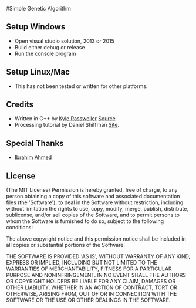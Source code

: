 #Simple Genetic Algorithm

## Setup Windows
- Open visual studio solution, 2013 or 2015
- Build either debug or release
- Run the console program

## Setup Linux/Mac
- This has not been tested or written for other platforms.

## Credits
- Written in C++ by [Kyle Rassweiler](http://www.kylerassweiler.ca) [Source](https://github.com/rassweiler/GeneticAlgorithm)
- Processing tutorial by Daniel Shiffman [Site](http://natureofcode.com/book/chapter-9-the-evolution-of-code/).

## Special Thanks
- [Ibrahim Ahmed](https://github.com/atbe)

## License
(The MIT License)
Permission is hereby granted, free of charge, to any person obtaining
a copy of this software and associated documentation files (the
'Software'), to deal in the Software without restriction, including
without limitation the rights to use, copy, modify, merge, publish,
distribute, sublicense, and/or sell copies of the Software, and to
permit persons to whom the Software is furnished to do so, subject to
the following conditions:

The above copyright notice and this permission notice shall be
included in all copies or substantial portions of the Software.

THE SOFTWARE IS PROVIDED 'AS IS', WITHOUT WARRANTY OF ANY KIND,
EXPRESS OR IMPLIED, INCLUDING BUT NOT LIMITED TO THE WARRANTIES OF
MERCHANTABILITY, FITNESS FOR A PARTICULAR PURPOSE AND NONINFRINGEMENT.
IN NO EVENT SHALL THE AUTHORS OR COPYRIGHT HOLDERS BE LIABLE FOR ANY
CLAIM, DAMAGES OR OTHER LIABILITY, WHETHER IN AN ACTION OF CONTRACT,
TORT OR OTHERWISE, ARISING FROM, OUT OF OR IN CONNECTION WITH THE
SOFTWARE OR THE USE OR OTHER DEALINGS IN THE SOFTWARE.
